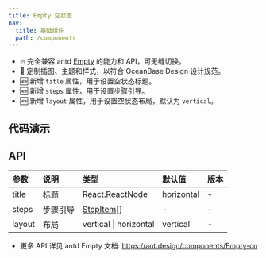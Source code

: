 ```yaml
---
title: Empty 空状态
nav:
  title: 基础组件
  path: /components
---
```


- 🔥 完全兼容 antd [Empty](https://ant.design/components/Empty-cn) 的能力和 API，可无缝切换。
- 💄 定制插图、主题和样式，以符合 OceanBase Design 设计规范。
- 🆕 新增 `title` 属性，用于设置空状态标题。
- 🆕 新增 `steps` 属性，用于设置步骤引导。
- 🆕 新增 `layout` 属性，用于设置空状态布局，默认为 `vertical`。

## 代码演示

<code src="./demo/basic.tsx" title="默认" description="简单展示"></code>

<code src="./demo/complete.tsx" title="完整版" description="图片设置为 Empty.PRESENTED_IMAGE_COLORED，包含标题、描述和操作"></code>

<code src="./demo/complete-debug.tsx" title="完整版 debug" description="图片设置为 Empty.PRESENTED_IMAGE_COLORED，包含标题、描述和操作" debug></code>

<code src="./demo/image.tsx" title="自定义图片" description="可设置图片链接或 ReactNode"></code>

<code src="./demo/steps.tsx" title="步骤引导"></code>

<code src="./demo/horizontal.tsx" title="横向布局"></code>

<code src="./demo/with-page-container.tsx" title="和页容器搭配使用"></code>

<code src="./demo/config-provider.tsx" title="全局组件的 Empty 样式"></code>

## API

| 参数 | 说明 | 类型 | 默认值 | 版本 |
| :-- | :-- | :-- | :-- | :-- |
| title | 标题 | React.ReactNode | horizontal | - |
| steps | 步骤引导 | [StepItem](https://ant-design.antgroup.com/components/steps-cn#stepitem)[] | - | - |
| layout | 布局 | vertical \| horizontal | vertical | - |

- 更多 API 详见 antd Empty 文档: https://ant.design/components/Empty-cn

